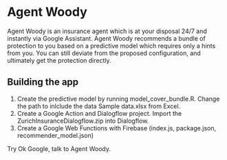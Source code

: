 # Agent Woody
Agent Woody is an insurance agent which is at your disposal 24/7 and instantly via Google Assistant. Agent Woody recommends a bundle of protection to you based on a predictive model which requires only a hints from you. You can still deviate from the proposed configuration, and ultimately get the protection directly.

## Building the app
1. Create the predictive model by running model_cover_bundle.R. Change the path to inlclude the data  Sample data.xlsx from Excel.
2. Create a Google Action and Dialogflow project. Import the ZurichInsuranceDialogflow.zip into Dialogflow.
3. Create a Google Web Functions with Firebase (index.js, package.json, recommender_model.json)

Try Ok Google, talk to Agent Woody.
